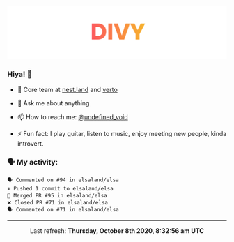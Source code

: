 
![](https://github.com/divy-work/divy-work/raw/master/assets/divy.png)

### Hiya! 👋

- 🔭 Core team at [nest.land](https://github.com/nestdotland/nest.land) and [verto](https://github.com/useverto/verto)

- 💬 Ask me about anything

- 📫 How to reach me: [@undefined_void](https://instagram.com/divy.exe)

- ⚡ Fun fact: I play guitar, listen to music, enjoy meeting new people, kinda introvert.

### 🗣 My activity:

```
🗣 Commented on #94 in elsaland/elsa
⬆️ Pushed 1 commit to elsaland/elsa
🎉 Merged PR #95 in elsaland/elsa
❌ Closed PR #71 in elsaland/elsa
🗣 Commented on #71 in elsaland/elsa
```

------------
<p align="center">Last refresh: <b>Thursday, October 8th 2020, 8:32:56 am UTC</b></p>
